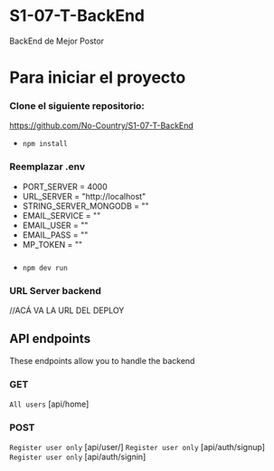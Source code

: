 # S1-07-T-BackEnd

BackEnd de Mejor Postor

# Para iniciar el proyecto

### Clone el siguiente repositorio:

https://github.com/No-Country/S1-07-T-BackEnd

- `npm install`

### Reemplazar .env

- PORT_SERVER = 4000
- URL_SERVER = "http://localhost"
- STRING_SERVER_MONGODB = ""
- EMAIL_SERVICE = ""
- EMAIL_USER = ""
- EMAIL_PASS = ""
- MP_TOKEN = ""

###

- `npm dev run`

### URL Server backend

//ACÁ VA LA URL DEL DEPLOY

## API endpoints

These endpoints allow you to handle the backend

### GET

`All users` [api/home]

### POST

`Register user only` [api/user/]
`Register user only` [api/auth/signup]
`Register user only` [api/auth/signin]
